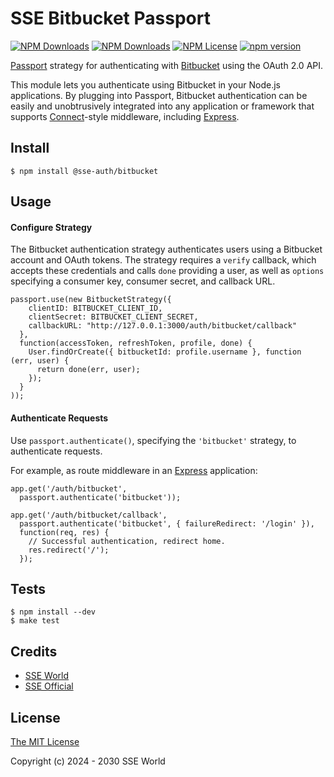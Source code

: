 # SSE Bitbucket Passport

[![NPM Downloads](https://img.shields.io/npm/dm/%40sse-auth%2Fbitbucket?style=flat)](https://www.npmjs.com/package/@sse-auth/bitbucket)
[![NPM Downloads](https://img.shields.io/npm/dt/%40sse-auth%2Fbitbucket?style=flat)](https://www.npmjs.com/package/@sse-auth/bitbucket)
[![NPM License](https://img.shields.io/npm/l/%40sse-auth%2Fbitbucket)](https://www.npmjs.com/package/@sse-auth/bitbucket)
[![npm version](https://badge.fury.io/js/@sse-auth%2Fbitbucket.svg)](https://badge.fury.io/js/@sse-auth%2Fbitbucket)

[Passport](https://github.com/jaredhanson/passport) strategy for authenticating
with [Bitbucket](https://bitbucket.org/) using the OAuth 2.0 API.

This module lets you authenticate using Bitbucket in your Node.js applications.
By plugging into Passport, Bitbucket authentication can be easily and
unobtrusively integrated into any application or framework that supports
[Connect](http://www.senchalabs.org/connect/)-style middleware, including
[Express](http://expressjs.com/).

## Install

    $ npm install @sse-auth/bitbucket

## Usage

#### Configure Strategy

The Bitbucket authentication strategy authenticates users using a Bitbucket
account and OAuth tokens.  The strategy requires a `verify` callback, which
accepts these credentials and calls `done` providing a user, as well as
`options` specifying a consumer key, consumer secret, and callback URL.

    passport.use(new BitbucketStrategy({
        clientID: BITBUCKET_CLIENT_ID,
        clientSecret: BITBUCKET_CLIENT_SECRET,
        callbackURL: "http://127.0.0.1:3000/auth/bitbucket/callback"
      },
      function(accessToken, refreshToken, profile, done) {
        User.findOrCreate({ bitbucketId: profile.username }, function (err, user) {
          return done(err, user);
        });
      }
    ));

#### Authenticate Requests

Use `passport.authenticate()`, specifying the `'bitbucket'` strategy, to
authenticate requests.

For example, as route middleware in an [Express](http://expressjs.com/)
application:

    app.get('/auth/bitbucket',
      passport.authenticate('bitbucket'));

    app.get('/auth/bitbucket/callback', 
      passport.authenticate('bitbucket', { failureRedirect: '/login' }),
      function(req, res) {
        // Successful authentication, redirect home.
        res.redirect('/');
      });

## Tests

    $ npm install --dev
    $ make test

## Credits

  - [SSE World](http://github.com/sseworld)
  - [SSE Official](http://github.com/ssewofficial)

## License

[The MIT License](./LICENSE)

Copyright (c) 2024 - 2030 SSE World